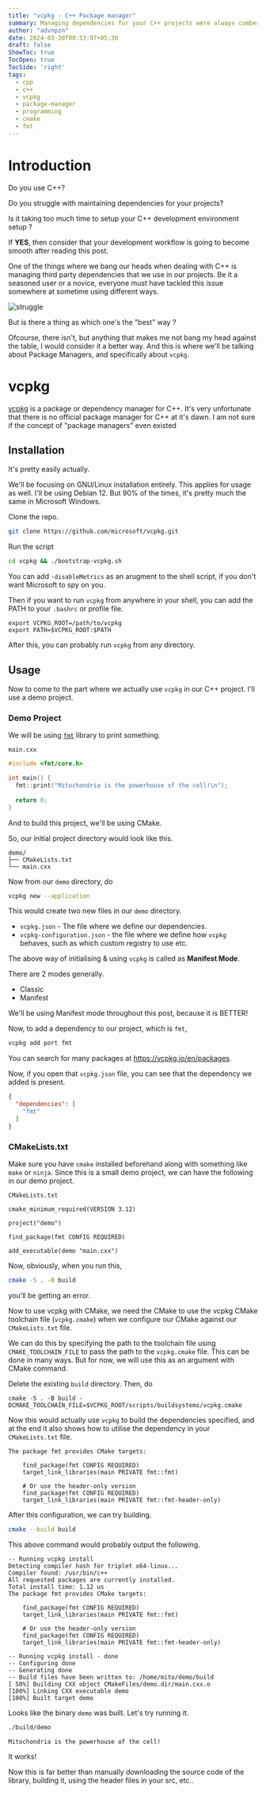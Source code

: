 ```yaml
---
title: "vcpkg - C++ Package manager"
summary: Managing dependencies for your C++ projects were always cumbersome, or is it ?
author: "advnpzn"
date: 2024-03-30T00:53:07+05:30
draft: false
ShowToc: true
TocOpen: true
TocSide: 'right'
tags:
  - cpp
  - c++
  - vcpkg
  - package-manager
  - programming
  - cmake
  - fmt
---
```


# Introduction
Do you use C++?

Do you struggle with maintaining dependencies for your projects?

Is it taking too much time to setup your C++ development environment setup ?

If **YES**, then consider that your development workflow is going to become smooth after reading this post.

One of the things where we bang our heads when dealing with C++ is managing third party dependencies that we use in our projects.
Be it a seasoned user or a novice, everyone must have tackled this issue somewhere at sometime using different ways.

![struggle](assets/struggle.png "struggle")

But is there a thing as which one's the "best" way ?

Ofcourse, there isn't, but anything that makes me not bang my head against the table, I would consider it a better way.
And this is where we'll be talking about Package Managers, and specifically about `vcpkg`.

# vcpkg
[vcpkg](https://vcpkg.io/en/) is a package or dependency manager for C++. It's very unfortunate that there is no official package manager for C++ at it's dawn. I am not sure if the concept of "package managers" even existed 

## Installation

It's pretty easily actually.

We'll be focusing on GNU/Linux installation entirely. This applies for usage as well. I'll be using Debian 12.
But 90% of the times, it's pretty much the same in Microsoft Windows.

Clone the repo.

```bash
git clone https://github.com/microsoft/vcpkg.git
```

Run the script

```bash
cd vcpkg && ./bootstrap-vcpkg.sh
```

You can add `-disableMetrics` as an arugment to the shell script, if you don't want Microsoft to spy on you.

Then if you want to run `vcpkg` from anywhere in your shell, you can add the PATH to your `.bashrc` or profile file.
``` shell
export VCPKG_ROOT=/path/to/vcpkg
export PATH=$VCPKG_ROOT:$PATH
```

After this, you can probably run `vcpkg` from any directory.

## Usage

Now to come to the part where we actually use `vcpkg` in our C++ project. I'll use a demo project.

### Demo Project

We will be using [`fmt`](https://github.com/fmtlib/fmt) library to print something.

`main.cxx`
```cpp
#include <fmt/core.h>

int main() {
  fmt::print("Mitochondria is the powerhouse of the cell!\n");
  
  return 0;
}
```

And to build this project, we'll be using CMake.

So, our initial project directory would look like this.
```
demo/
├── CMakeLists.txt
└── main.cxx
```

Now from our `demo` directory, do 
```bash
vcpkg new --application
```

This would create two new files in our `demo` directory.
* `vcpkg.json` - The file where we define our dependencies.
* `vcpkg-configuration.json` - the file where we define how `vcpkg` behaves, such as which custom registry to use etc.

The above way of initialising & using `vcpkg` is called as **Manifest Mode**.

There are 2 modes generally.
* Classic
* Manifest

We'll be using Manifest mode throughout this post, because it is BETTER!

Now, to add a dependency to our project, which is `fmt`,
```bash
vcpkg add port fmt
```
You can search for many packages at https://vcpkg.io/en/packages.

Now, if you open that `vcpkg.json` file, you can see that the dependency we added is present.
```json
{
  "dependencies": [
    "fmt"
  ]
}
```

### CMakeLists.txt

Make sure you have `cmake` installed beforehand along with something like `make` or `ninja`. Since this is a small demo project, we can have the following in our demo project.

`CMakeLists.txt`
```
cmake_minimum_required(VERSION 3.12)

project("demo")

find_package(fmt CONFIG REQUIRED)

add_executable(demo "main.cxx")
```

Now, obviously, when you run this,
```bash
cmake -S . -B build
```
you'll be getting an error.

Now to use vcpkg with CMake, we need the CMake to use the vcpkg CMake toolchain file (`vcpkg.cmake`) when we configure our CMake against our `CMakeLists.txt` file.

We can do this by specifying the path to the toolchain file using `CMAKE_TOOLCHAIN_FILE` to pass the path to the `vcpkg.cmake` file.
This can be done in many ways. But for now, we will use this as an argument with CMake command.

Delete the existing `build` directory.
Then, do
```
cmake -S . -B build -DCMAKE_TOOLCHAIN_FILE=$VCPKG_ROOT/scripts/buildsystems/vcpkg.cmake
```

Now this would actually use `vcpkg` to build the dependencies specified, and at the end it also shows how to utilise the dependency in your `CMakeLists.txt` file.

```
The package fmt provides CMake targets:

    find_package(fmt CONFIG REQUIRED)
    target_link_libraries(main PRIVATE fmt::fmt)

    # Or use the header-only version
    find_package(fmt CONFIG REQUIRED)
    target_link_libraries(main PRIVATE fmt::fmt-header-only)
```

After this configuration, we can try building.
```bash
cmake --build build
```

This above command would probably output the following.
```
-- Running vcpkg install
Detecting compiler hash for triplet x64-linux...
Compiler found: /usr/bin/c++
All requested packages are currently installed.
Total install time: 1.12 us
The package fmt provides CMake targets:

    find_package(fmt CONFIG REQUIRED)
    target_link_libraries(main PRIVATE fmt::fmt)

    # Or use the header-only version
    find_package(fmt CONFIG REQUIRED)
    target_link_libraries(main PRIVATE fmt::fmt-header-only)

-- Running vcpkg install - done
-- Configuring done
-- Generating done
-- Build files have been written to: /home/mito/demo/build
[ 50%] Building CXX object CMakeFiles/demo.dir/main.cxx.o
[100%] Linking CXX executable demo
[100%] Built target demo
```

Looks like the binary `demo` was built.
Let's try running it.
```bash
./build/demo
```
```bash
Mitochondria is the powerhouse of the cell!
```

It works!

Now this is far better than manually downloading the source code of the library, building it, using the header files in your src, etc..